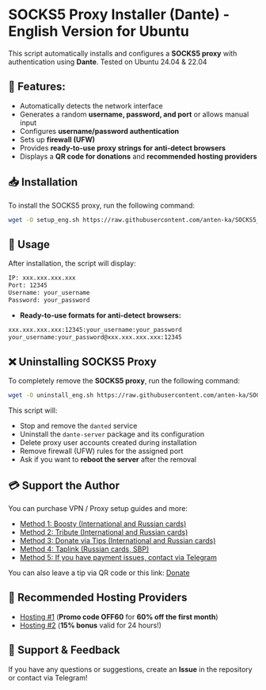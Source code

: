 ﻿# SOCKS5 Proxy Installer (Dante) - English Version for Ubuntu 

This script automatically installs and configures a **SOCKS5 proxy** with authentication using **Dante**.
Tested on Ubuntu 24.04 & 22.04
## 📌 Features:

-   Automatically detects the network interface
-   Generates a random **username, password, and port** or allows manual input
-   Configures **username/password authentication**
-   Sets up **firewall (UFW)**
-   Provides **ready-to-use proxy strings for anti-detect browsers**
-   Displays a **QR code for donations** and **recommended hosting providers**

## 📥 Installation

To install the SOCKS5 proxy, run the following command:

```bash
wget -O setup_eng.sh https://raw.githubusercontent.com/anten-ka/SOCKS5_eng/main/setup_eng.sh && chmod +x setup_eng.sh && sudo ./setup_eng.sh

```

## 🎯 Usage

After installation, the script will display:

```bash
IP: xxx.xxx.xxx.xxx
Port: 12345
Username: your_username
Password: your_password

```

-   **Ready-to-use formats for anti-detect browsers:**

```bash
xxx.xxx.xxx.xxx:12345:your_username:your_password
your_username:your_password@xxx.xxx.xxx.xxx:12345

```

## ❌ Uninstalling SOCKS5 Proxy

To completely remove the **SOCKS5 proxy**, run the following command:

```bash
wget -O uninstall_eng.sh https://raw.githubusercontent.com/anten-ka/SOCKS5_eng/main/uninstall_eng && chmod +x uninstall_eng.sh && sudo ./uninstall_eng.sh

```

This script will:

-   Stop and remove the `danted` service
-   Uninstall the `dante-server` package and its configuration
-   Delete proxy user accounts created during installation
-   Remove firewall (UFW) rules for the assigned port
-   Ask if you want to **reboot the server** after the removal

## 💳 Support the Author

You can purchase VPN / Proxy setup guides and more:

-   [Method 1: Boosty (International and Russian cards)](https://boosty.to/gofreenet)
-   [Method 2: Tribute (International and Russian cards)](https://web.tribute.tg/p/cJu)
-   [Method 3: Donate via Tips (International and Russian cards)](https://boosty.to/gofreenet/donate)
-   [Method 4: Taplink (Russian cards, SBP)](https://antenka.taplink.ws/)
-   [Method 5: If you have payment issues, contact via Telegram](https://t.me/anten_ka)

You can also leave a tip via QR code or this link: [Donate](https://boosty.to/gofreenet/donate)

## 🔗 Recommended Hosting Providers

-   [Hosting #1](https://vk.cc/ct29NQ) (**Promo code OFF60** for **60% off the first month**)
-   [Hosting #2](https://vk.cc/czDwwy) (**15% bonus** valid for 24 hours!)

## 📢 Support & Feedback

If you have any questions or suggestions, create an **Issue** in the repository or contact via Telegram!
